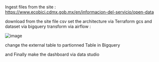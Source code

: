 Ingest files from the site :
https://www.ecobici.cdmx.gob.mx/en/informacion-del-servicio/open-data

download from the site file csv 
set the architecture via Terraform 
gcs and dataset via bigquery 
transform via airflow :

![image](https://user-images.githubusercontent.com/93529690/161269038-d6a29e88-7a93-4fb3-af56-aa2162109362.png)


change the external table to partionned Table in Bigquery 

and Finally make the dashboard via data studio  



